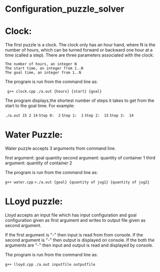 # Configuration_puzzle_solver

# Clock:

The first puzzle is a clock. The clock only has an hour hand, where N is the number of hours, which can be turned 
forward or backward one hour at a time (called a step). There are three parameters associated with the clock:

    The number of hours, an integer N
    The start time, an integer from 1..N
    The goal time, an integer from 1..N

The program is run from the command line as:

   ` g++ clock.cpp`
	 `./a.out {hours} {start} {goal}`

The program displays,the shortest number of steps it takes to get from the start to the goal
time. For example:

  `./a.out 15 2 14`
    `Step 0:  2`
    `Step 1:  1`
    `Step 2:  15`
    `Step 3:  14`


# Water Puzzle:

Water puzzle accepts 3 arguments from command line.

first argument: goal quantity
second argument: quantity of container 1
third argument: quantity of container 2

The program is run from the command line as:

  `g++ water.cpp`
	`>./a.out {goal} {quantity of jug1} {quantity of jug2}`



	
# LLoyd puzzle:

Lloyd accepts an input file which has input configuration and goal configuration given as first argument and writes to output file given as second argument.

If the first argument is "-" then input is read from from console.
If the second argument is "-" then output is displayed on console.
If the both the arguments are "-" then input and output is read and displayed by console.

The program is run from the command line as:

  `g++ lloyd.cpp`
	`./a.out inputfile outputfile`
	
